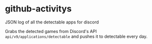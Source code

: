 # github-activitys
JSON log of all the detectable apps for discord

Grabs the detected games from Discord's API `api/v9/applications/detectable` and pushes it to detectable every day.